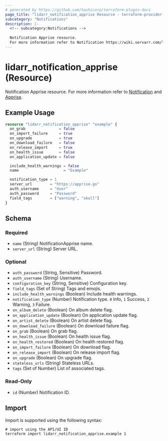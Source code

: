 ```yaml
---
# generated by https://github.com/hashicorp/terraform-plugin-docs
page_title: "lidarr_notification_apprise Resource - terraform-provider-lidarr"
subcategory: "Notifications"
description: |-
  <!-- subcategory:Notifications -->
  
  Notification Apprise resource.
  For more information refer to Notification https://wiki.servarr.com/lidarr/settings#connect and Apprise https://wiki.servarr.com/lidarr/supported#apprise.
---
```


# lidarr_notification_apprise (Resource)

<!-- subcategory:Notifications -->
Notification Apprise resource.
For more information refer to [Notification](https://wiki.servarr.com/lidarr/settings#connect) and [Apprise](https://wiki.servarr.com/lidarr/supported#apprise).

## Example Usage

```terraform
resource "lidarr_notification_apprise" "example" {
  on_grab               = false
  on_import_failure     = true
  on_upgrade            = true
  on_download_failure   = false
  on_release_import     = true
  on_health_issue       = false
  on_application_update = false

  include_health_warnings = false
  name                    = "Example"

  notification_type = 1
  server_url        = "https://apprise.go"
  auth_username     = "User"
  auth_password     = "Password"
  field_tags        = ["warning", "skull"]
}
```

<!-- schema generated by tfplugindocs -->
## Schema

### Required

- `name` (String) NotificationApprise name.
- `server_url` (String) Server URL.

### Optional

- `auth_password` (String, Sensitive) Password.
- `auth_username` (String) Username.
- `configuration_key` (String, Sensitive) Configuration key.
- `field_tags` (Set of String) Tags and emojis.
- `include_health_warnings` (Boolean) Include health warnings.
- `notification_type` (Number) Notification type. `0` Info, `1` Success, `2` Warning, `3` Failure.
- `on_album_delete` (Boolean) On album delete flag.
- `on_application_update` (Boolean) On application update flag.
- `on_artist_delete` (Boolean) On artist delete flag.
- `on_download_failure` (Boolean) On download failure flag.
- `on_grab` (Boolean) On grab flag.
- `on_health_issue` (Boolean) On health issue flag.
- `on_health_restored` (Boolean) On health restored flag.
- `on_import_failure` (Boolean) On download flag.
- `on_release_import` (Boolean) On release import flag.
- `on_upgrade` (Boolean) On upgrade flag.
- `stateless_urls` (String) Stateless URLs.
- `tags` (Set of Number) List of associated tags.

### Read-Only

- `id` (Number) Notification ID.

## Import

Import is supported using the following syntax:

```shell
# import using the API/UI ID
terraform import lidarr_notification_apprise.example 1
```
